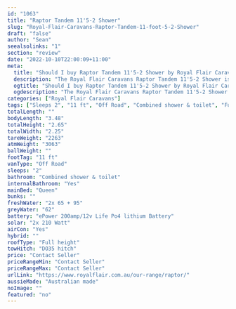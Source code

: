 ```yaml
---
id: "1063"
title: "Raptor Tandem 11'5-2 Shower"
slug: "Royal-Flair-Caravans-Raptor-Tandem-11-foot-5-2-Shower"
draft: "false"
author: "Sean"
seealsolinks: "1"
section: "review"
date: "2022-10-10T22:00:09+11:00"
meta:
  title: "Should I buy Raptor Tandem 11'5-2 Shower by Royal Flair Caravans?"
  description: "The Royal Flair Caravans Raptor Tandem 11'5-2 Shower is classed as Off Road, and sleeps 2 people. It is Australian made and comes in at 11 ft. It generally has Combined shower & toilet."
  ogtitle: "Should I buy Raptor Tandem 11'5-2 Shower by Royal Flair Caravans?"
  ogdescription: "The Royal Flair Caravans Raptor Tandem 11'5-2 Shower is classed as Off Road, and sleeps 2 people. It is Australian made and comes in at 11 ft. It generally has Combined shower & toilet."
categories: ["Royal Flair Caravans"]
tags: ["Sleeps 2", "11 ft", "Off Road", "Combined shower & toilet", "Full height", "Price Unknown", "Australian made"]
totalLength: ""
bodyLength: "3.48"
totalHeight: "2.65"
totalWidth: "2.25"
tareWeight: "2263"
atmWeight: "3063"
ballWeight: ""
footTag: "11 ft"
vanType: "Off Road"
sleeps: "2"
bathroom: "Combined shower & toilet"
internalBathroom: "Yes"
mainBed: "Queen"
bunks: ""
freshWater: "2x 65 + 95"
greyWater: "62"
battery: "ePower 200amp/12v Life Po4 lithium Battery"
solar: "2x 210 Watt"
airCon: "Yes"
hybrid: ""
roofType: "Full height"
towHitch: "DO35 hitch"
price: "Contact Seller"
priceRangeMin: "Contact Seller"
priceRangeMax: "Contact Seller"
urlLink: "https://www.royalflair.com.au/our-range/raptor/"
aussieMade: "Australian made"
noImage: ""
featured: "no"
---
```

